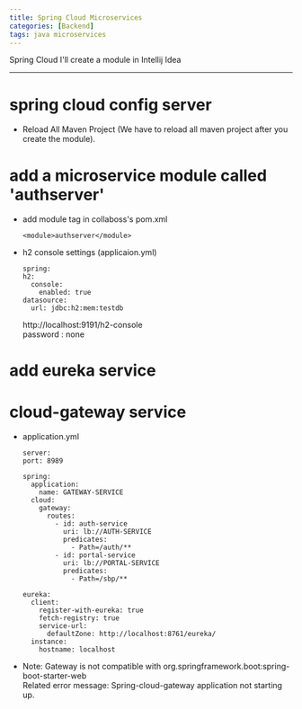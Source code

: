```yaml
---
title: Spring Cloud Microservices
categories: [Backend]
tags: java microservices
---
```


Spring Cloud
I'll create a module in Intellij Idea

---

# spring cloud config server
- Reload All Maven Project (We have to reload all maven project after you create the module).


# add a microservice module called 'authserver'
- add module tag in collaboss's pom.xml
  ```
  <module>authserver</module>
  ```
- h2 console settings (applicaion.yml)
  ```
  spring:
  h2:
    console:
      enabled: true
  datasource:
    url: jdbc:h2:mem:testdb
  ```
  http://localhost:9191/h2-console  
  password : none

# add eureka service

# cloud-gateway service
- application.yml
  ```
  server:
  port: 8989

  spring:
    application:
      name: GATEWAY-SERVICE
    cloud:
      gateway:
        routes:
          - id: auth-service
            uri: lb://AUTH-SERVICE
            predicates:
              - Path=/auth/**
          - id: portal-service
            uri: lb://PORTAL-SERVICE
            predicates:
              - Path=/sbp/**

  eureka:
    client:
      register-with-eureka: true
      fetch-registry: true
      service-url:
        defaultZone: http://localhost:8761/eureka/
    instance:
      hostname: localhost

  ```
- Note: Gateway is not compatible with org.springframework.boot:spring-boot-starter-web  
Related error message: Spring-cloud-gateway application not starting up.